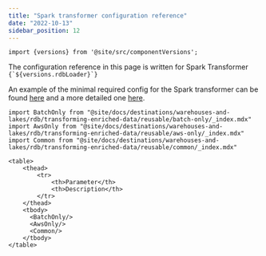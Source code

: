 ```yaml
---
title: "Spark transformer configuration reference"
date: "2022-10-13"
sidebar_position: 12
---
```


```mdx-code-block
import {versions} from '@site/src/componentVersions';
```

<p>The configuration reference in this page is written for Spark Transformer <code>{`${versions.rdbLoader}`}</code></p>

An example of the minimal required config for the Spark transformer can be found [here](https://github.com/snowplow/snowplow-rdb-loader/tree/master/config/transformer/aws/transformer.batch.config.minimal.hocon) and a more detailed one [here](https://github.com/snowplow/snowplow-rdb-loader/tree/master/config/transformer/aws/transformer.batch.config.reference.hocon).


```mdx-code-block
import BatchOnly from "@site/docs/destinations/warehouses-and-lakes/rdb/transforming-enriched-data/reusable/batch-only/_index.mdx"
import AwsOnly from "@site/docs/destinations/warehouses-and-lakes/rdb/transforming-enriched-data/reusable/aws-only/_index.mdx"
import Common from "@site/docs/destinations/warehouses-and-lakes/rdb/transforming-enriched-data/reusable/common/_index.mdx"

<table>
    <thead>
        <tr>
            <th>Parameter</th>
            <th>Description</th>
        </tr>
    </thead>
    <tbody>
      <BatchOnly/>
      <AwsOnly/>
      <Common/>
    </tbody>
</table>
```
